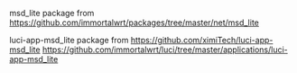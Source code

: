 msd_lite package from  https://github.com/immortalwrt/packages/tree/master/net/msd_lite 

luci-app-msd_lite package from  https://github.com/ximiTech/luci-app-msd_lite  https://github.com/immortalwrt/luci/tree/master/applications/luci-app-msd_lite

